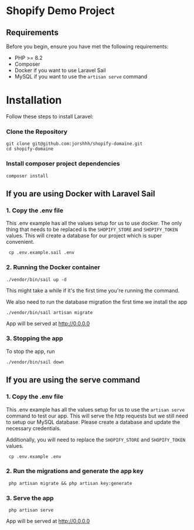 
# Shopify Demo Project


## Requirements

Before you begin, ensure you have met the following requirements:

- PHP >= 8.2
- Composer
- Docker if you want to use Laravel Sail
- MySQL if you want to use the ```artisan serve``` command

# Installation

Follow these steps to install Laravel:

### Clone the Repository

```
git clone git@github.com:jorshhh/shopify-domaine.git
cd shopify-domaine 
```

### Install composer project dependencies

```
composer install
```

## If you are using Docker with Laravel Sail

### 1. Copy the .env file

This .env example has all the values setup for us to use docker. The only thing that needs to be replaced is the ```SHOPIFY_STORE``` and ```SHOPIFY_TOKEN``` values. This will create a database for our project which is super convenient.

```
 cp .env.example.sail .env
```

### 2. Running the Docker container

```
./vendor/bin/sail up -d
```
This might take a while if it's the first time you're running the command.

We also need to run the database migration the first time we install the app

```
./vendor/bin/sail artisan migrate
```
App will be served at http://0.0.0.0

### 3. Stopping the app

To stop the app, run
```
./vendor/bin/sail down
```


## If you are using the serve command

### 1. Copy the .env file

This .env example has all the values setup for us to use the ```artisan serve``` command to test our app. This will serve the http requests but we still need to setup our MySQL database. Please create a database and update the necessary credentials.

Additionally, you will need to replace  the ```SHOPIFY_STORE``` and ```SHOPIFY_TOKEN``` values.

```
 cp .env.example .env
```

### 2. Run the migrations and generate the app key
```
 php artisan migrate && php artisan key:generate
```

### 3. Serve the app
```
 php artisan serve
```
App will be served at http://0.0.0.0

